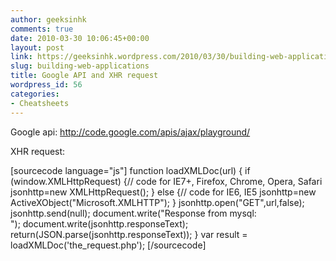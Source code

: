 ```yaml
---
author: geeksinhk
comments: true
date: 2010-03-30 10:06:45+00:00
layout: post
link: https://geeksinhk.wordpress.com/2010/03/30/building-web-applications/
slug: building-web-applications
title: Google API and XHR request
wordpress_id: 56
categories:
- Cheatsheets
---
```


Google api:
http://code.google.com/apis/ajax/playground/

XHR request:

[sourcecode language="js"]
function loadXMLDoc(url)
{
        if (window.XMLHttpRequest)
        {// code for IE7+, Firefox, Chrome, Opera, Safari
                jsonhttp=new XMLHttpRequest();
        }
        else
        {// code for IE6, IE5
                jsonhttp=new ActiveXObject("Microsoft.XMLHTTP");
        }
        jsonhttp.open("GET",url,false);
        jsonhttp.send(null);
        document.write("Response from mysql:</br>");
        document.write(jsonhttp.responseText);
        return(JSON.parse(jsonhttp.responseText));
}
var result = loadXMLDoc('the_request.php');
[/sourcecode]
